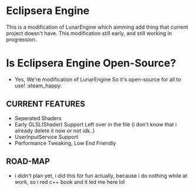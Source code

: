 # Eclipsera Engine
This is a modification of LunarEngine which aimming add thing that current project doesn't have.
This modification still early, and still working in progression.

# Is Eclipsera Engine Open-Source?
- Yes, We're modification of LunarEngine So it's open-source for all to use! :steam_happy:

## CURRENT FEATURES
- Seperated Shaders
- Early GLSL(Shader) Support Left over in the file (i don't know that i already delete it now or not idk..)
- UserInputService Support
- Performance Tweaking, Low End Friendly

## ROAD-MAP
- i didn't plan yet, i did this for fun actually, because i do nothing while at work, so i red c++ book and it led me here lol